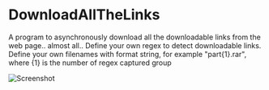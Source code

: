 # DownloadAllTheLinks
A program to asynchronously download all the downloadable links from the web page.. almost all.. 
Define your own regex to detect downloadable links. 
Define your own filenames with format string, for example "part{1}.rar", where {1} is the number of regex captured group

![Screenshot](https://i.snag.gy/0WN3ci.jpg)

